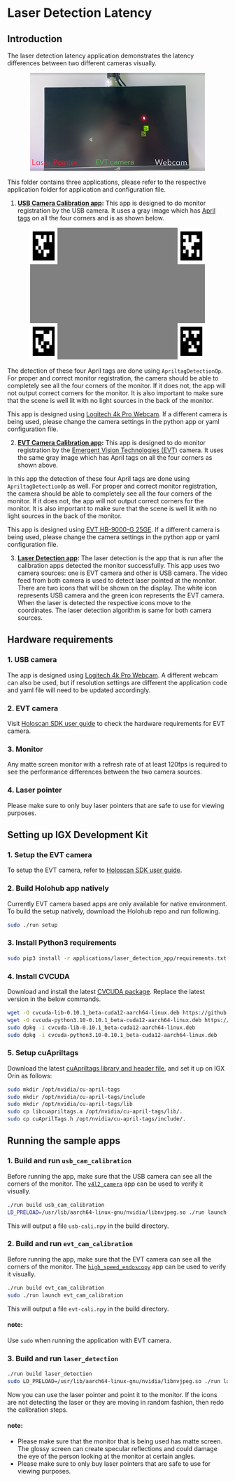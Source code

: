 # Laser Detection Latency

## Introduction

The laser detection latency application demonstrates the latency differences between two different cameras visually.

<center> <img src="./images/demo.png"></center>

This folder contains three applications, please refer to the respective application folder for application and configuration file.

1. **[USB Camera Calibration app](./usb_cam_calibration):**
    This app is designed to do monitor registration by the USB camera. It uses a gray image which has [April tags](https://github.com/AprilRobotics/apriltag) on all the four corners and is as shown below.

<center> <img src="./images/apriltag-calibration.png" width="400" height="300"></center>

The detection of these four April tags are done using `ApriltagDetectionOp`. For proper and correct monitor registration, the camera should be able to completely see all the four corners of the monitor. If it does not, the app will not output correct corners for the monitor. It is also important to make sure that the scene is well lit with no light sources in the back of the monitor.

This app is designed using [Logitech 4k Pro Webcam](https://www.logitech.com/en-us/products/webcams/4kprowebcam.960-001390.html?utm_source=google&utm_source=Google&utm_medium=Paid-Search&utm_campaign=DEPT_FY25_QX_USA_LO_Logi_DTX-Logitech-PMax_Google_na&gad_source=1&gclid=Cj0KCQjwzva1BhD3ARIsADQuPnUJKLsoYuS-GIrre9P-cJz28NXW6jaQjIzPG2dLoLr4Yi6qBfKLCUoaAkIkEALw_wcB). If a different camera is being used, please change the camera settings in the python app or yaml configuration file.

2. **[EVT Camera Calibration app](./evt_cam_calibration):**
    This app is designed to do monitor registration by the [Emergent Vision Technologies (EVT)](https://emergentvisiontec.com/) camera. It uses the same gray image which has April tags on all the four corners as shown above. 

In this app the detection of these four April tags are done using `ApriltagDetectionOp` as well. For proper and correct monitor registration, the camera should be able to completely see all the four corners of the monitor. If it does not, the app will not output correct corners for the monitor. It is also important to make sure that the scene is well lit with no light sources in the back of the monitor.

This app is designed using [EVT HB-9000-G 25GE](https://emergentvisiontec.com/products/bolt-hb-25gige-cameras-rdma-area-scan/hb-9000-g/). If a different camera is being used, please change the camera settings in the python app or yaml configuration file.

3. **[Laser Detection app](./laser_detection):**
    The laser detection is the app that is run after the calibration apps detected the monitor successfully. This app uses two camera sources: one is EVT camera and other is USB camera. The video feed from both camera is used to detect laser pointed at the monitor. There are two icons that will be shown on the display. The white icon represents USB camera and the green icon represents the EVT camera. When the laser is detected the respective icons move to the coordinates. The laser detection algorithm is same for both camera sources.

## Hardware requirements

### 1. USB camera
The app is designed using [Logitech 4k Pro Webcam](https://www.logitech.com/en-us/products/webcams/4kprowebcam.960-001390.html?utm_source=google&utm_source=Google&utm_medium=Paid-Search&utm_campaign=DEPT_FY25_QX_USA_LO_Logi_DTX-Logitech-PMax_Google_na&gad_source=1&gclid=Cj0KCQjwzva1BhD3ARIsADQuPnUJKLsoYuS-GIrre9P-cJz28NXW6jaQjIzPG2dLoLr4Yi6qBfKLCUoaAkIkEALw_wcB). A different webcam can also be used, but if resolution settings are different the application code and yaml file will need to be updated accordingly.

### 2. EVT camera
Visit [Holoscan SDK user guide](https://docs.nvidia.com/holoscan/sdk-user-guide/emergent_setup.html) to check the hardware requirements for EVT camera.

### 3. Monitor
Any matte screen monitor with a refresh rate of at least 120fps is required to see the performance differences between the two camera sources.

### 4. Laser pointer
Please make sure to only buy laser pointers that are safe to use for viewing purposes.

## Setting up IGX Development Kit

### 1. Setup the EVT camera

To setup the EVT camera, refer to [Holoscan SDK user guide](https://docs.nvidia.com/holoscan/sdk-user-guide/emergent_setup.html).

### 2. Build Holohub app natively

Currently EVT camera based apps are only available for native environment. To build the setup natively, download the Holohub repo and run following.

```bash
sudo ./run setup
```

### 3. Install Python3 requirements
```bash
sudo pip3 install -r applications/laser_detection_app/requirements.txt
```

### 4. Install CVCUDA
Download and install the latest [CVCUDA package](https://github.com/CVCUDA/CV-CUDA/releases). Replace the latest version in the below commands.
```bash
wget -O cvcuda-lib-0.10.1_beta-cuda12-aarch64-linux.deb https://github.com/CVCUDA/CV-CUDA/releases/download/v0.10.1-beta/cvcuda-lib-0.10.1_beta-cuda12-aarch64-linux.deb
wget -O cvcuda-python3.10-0.10.1_beta-cuda12-aarch64-linux.deb https://github.com/CVCUDA/CV-CUDA/releases/download/v0.10.1-beta/cvcuda-python3.10-0.10.1_beta-cuda12-aarch64-linux.deb
sudo dpkg -i cvcuda-lib-0.10.1_beta-cuda12-aarch64-linux.deb
sudo dpkg -i cvcuda-python3.10-0.10.1_beta-cuda12-aarch64-linux.deb
```

### 5. Setup cuApriltags
Download the latest [cuApriltags library and header file](https://github.com/NVIDIA-ISAAC-ROS/isaac_ros_nitros/tree/main/isaac_ros_nitros/lib/cuapriltags), and set it up on IGX Orin as follows:
```bash
sudo mkdir /opt/nvidia/cu-april-tags
sudo mkdir /opt/nvidia/cu-april-tags/include
sudo mkdir /opt/nvidia/cu-april-tags/lib
sudo cp libcuapriltags.a /opt/nvidia/cu-april-tags/lib/.
sudo cp cuAprilTags.h /opt/nvidia/cu-april-tags/include/.
```

## Running the sample apps

### 1. Build and run `usb_cam_calibration`
Before running the app, make sure that the USB camera can see all the corners of the monitor. The [`v4l2_camera`](https://github.com/nvidia-holoscan/holoscan-sdk/tree/main/examples/v4l2_camera) app can be used to verify it visually.

```bash
./run build usb_cam_calibration
LD_PRELOAD=/usr/lib/aarch64-linux-gnu/nvidia/libnvjpeg.so ./run launch usb_cam_calibration
```
This will output a file `usb-cali.npy` in the build directory.

### 2. Build and run `evt_cam_calibration`
Before running the app, make sure that the EVT camera can see all the corners of the monitor. The [`high_speed_endoscopy`](https://github.com/nvidia-holoscan/holohub/tree/main/applications/high_speed_endoscopy) app can be used to verify it visually.
```bash
./run build evt_cam_calibration
sudo ./run launch evt_cam_calibration
```
This will output a file `evt-cali.npy` in the build directory.

#### note:
Use `sudo` when running the application with EVT camera.

### 3. Build and run `laser_detection`
```bash
./run build laser_detection
sudo LD_PRELOAD=/usr/lib/aarch64-linux-gnu/nvidia/libnvjpeg.so ./run launch laser_detection
```
Now you can use the laser pointer and point it to the monitor. If the icons are not detecting the laser or they are moving in random fashion, then redo the calibration steps.

#### note:
- Please make sure that the monitor that is being used has matte screen. The glossy screen can create specular reflections and could damage the eye of the person looking at the monitor at certain angles.
- Please make sure to only buy laser pointers that are safe to use for viewing purposes.
